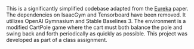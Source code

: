 This is a significantly simplified codebase adapted from the [Eureka](https://arxiv.org/abs/2310.12931) paper. The dependencies on IsaacGym and Tensorboard have been removed. It utilizes OpenAI Gymnasium and Stable Baselines 3. The environment is a modified CartPole game where the cart must both balance the pole and swing back and forth periodically as quickly as possible. This project was developed as part of a class assignment.
